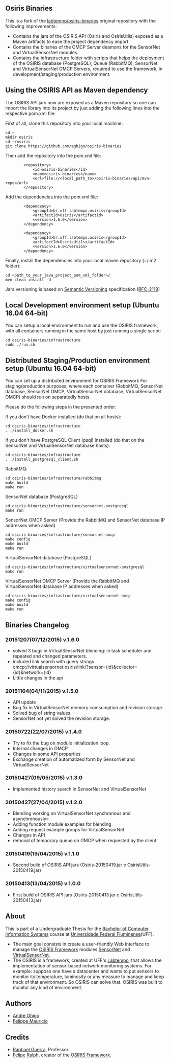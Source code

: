 ## Osiris Binaries

This is a fork of the [labtempo/osiris-binaries](https://github.com/labtempo/osiris-binaries) original repository with the following improvements:
* Contains the jars of the OSIRIS API (Osiris and OsirisUtils) exposed as a Maven artifacts to ease the project dependency import.
* Contains the binaries of the OMCP Server deamons for the SensorNet and VirtualSensorNet modules.
* Contains the infrastructure folder with scripts that helps the deployment of the OSIRIS database (PostgreSQL), Queue (RabbitMQ), SensorNet and VirtualSensorNet OMCP Servers, required to use the framework, in development/staging/production environment.

## Using the OSIRIS API as Maven dependency

The OSIRIS API jars now are exposed as a Maven repository so one can import the library into its project by
just adding the following lines into the respective pom.xml file:

First of all, clone this repository into your local machine:
```
cd ~
mkdir osiris
cd ~/osiris
git clone https://github.com/aghigo/osiris-binaries
```

Then add the repository into the pom.xml file:
```
		<repository>
			<id>osiris-binaries</id>
			<name>osiris-binaries</name>
			<url>file://<local_path_to>/osiris-binaries/api/mvn-repo</url>
		</repository>
```

Add the dependencies into the pom.xml file:
```
		<dependency>
			<groupId>br.uff.labtempo.osiris</groupId>
			<artifactId>Osiris</artifactId>
			<version>1.6.0</version>
		</dependency>

		<dependency>
			<groupId>br.uff.labtempo.osiris</groupId>
			<artifactId>OsirisUtils</artifactId>
			<version>1.6.0</version>
		</dependency>
```
Finally, install the dependencies into your local maven repository (~/.m2 folder):
```
cd <path_to_your_java_project_pom_xml_folder>/
mvn clean install -U
```
Jars versioning is based on [Semantic Versioning](http://semver.org/) specification ([RFC-2119](https://tools.ietf.org/html/rfc2119))

## Local Development environment setup (Ubuntu 16.04 64-bit)

You can setup a local environment to run and use the OSIRIS framework, with all containers running in the same host by just running a single script:

```
cd osiris-binaries/infrastructure
sudo ./run.sh
```

## Distributed Staging/Production environment setup (Ubuntu 16.04 64-bit)

You can set up a distributed environment for OSIRIS Framework
For staging/production purposes, where each container (RabbitMQ, SensorNet database, SensorNet OMCP, VirtualSensorNet database, VirtualSensorNet OMCP) should run on separatedly hosts.

Please do the following steps in the presented order:

If you don't have Docker installed (do that on all hosts):
```
cd osiris-binaries/infrastructure
. ./install_docker.sh
```

If you don't have PostgreSQL Client (psql) installed (do that on the SensorNet and VirtualSensorNet database hosts):
```
cd osiris-binaries/infrastructure
. ./install_postgresql_client.sh
```

RabbitMQ:
```
cd osiris-binaries/infrastructure/rabbitmq
make build
make run
```

SensorNet database (PostgreSQL)
```
cd osiris-binaries/infrastructure/sensornet-postgresql
make run
```

SensorNet OMCP Server (Provide the RabbitMQ and SensorNet database IP addresses when asked)
```
cd osiris-binaries/infrastructure/sensornet-omcp
make config
make build
make run
```
VirtualSensorNet database (PostgreSQL)
```
cd osiris-binaries/infrastructure/virtualsensornet-postgresql
make run
```
VirtualSensorNet OMCP Server (Provide the RabbitMQ and VirtualSensorNet database IP addresses when asked)
```
cd osiris-binaries/infrastructure/virtualsensornet-omcp
make config
make build
make run
```

## Binaries Changelog

### 20151207(07/12/2015) v.1.6.0

- solved 3 bugs in VirtualSensorNet blending: in task scheduler and repeated and changed parameters.
- included link search with query strings omcp://virtualsensornet.osiris/link/?sensor={id}&collector={id}&network={id} 
- Little changes in the api

### 20151104(04/11/2015) v.1.5.0

- API update
- Bug fix in VirtualSensorNet memory comsumption and revision storage.
- Solved bug of string values.
- SensorNet not yet solved the revision storage.

### 20150722(22/07/2015) v.1.4.0

- Try to fix the bug on module initialization loop.
- Internal changes in OMCP
- Changes in some API properties
- Exchange creation of automatized form by SensorNet and VirtualSensorNet

### 20150427(09/05/2015) v.1.3.0

- Implemented history search in SensorNet and VirtualSensorNet

### 20150427(27/04/2015) v.1.2.0

- Blending working on VirtualSensorNet synchronous and asynchronously=
- Adding function module examples for blending
- Adding request example groups for VirtualSensorNet
- Changes in API
- removal of temporary queue on OMCP when requested by the client

### 20150419(19/04/2015) v.1.1.0

 - Second build of OSIRIS API jars (Osiris-20150419.jar e OsirisUtils-20150419.jar)

### 20150413(13/04/2015) v.1.0.0

 - First build of OSIRIS API jars (Osiris-20150413.jar e OsirisUtils-20150413.jar)

## About

This is part of a Undergraduate Thesis for the [Bachelor of Computer Information Systems](http://www.ic.uff.br/index.php/en-GB/undergraduate-programs/information-systems) course at [Universidade Federal Fluminense](www.uff.br/)(UFF).
* The main goal consists in create a user-friendly Web Interface to manage the [OSIRIS Framework](https://github.com/labtempo/osiris/wiki) modules [SensorNet](https://github.com/labtempo/osiris/wiki/2.1-M%C3%B3dulo-SensorNet) and [VirtualSensorNet](https://github.com/labtempo/osiris/wiki/2.2-M%C3%B3dulo-VirtualSensorNet).
* The OSIRIS is a framework, created at UFF's [Labtempo](https://github.com/labtempo/), that allows the implementation of sensor-based network monitoring systems. For example: suppose one have a datacenter and wants to put sensors to monitor its temperature, luminosity or any measure to manage and keep track of that environment. So OSIRIS can solve that. OSIRIS was built to monitor any kind of environment.

## Authors

* [Andre Ghigo](https://github.com/aghigo)
* [Felippe Mauricio](https://github.com/felippemauricio)

## Credits
* [Raphael Guerra](http://www2.ic.uff.br/~rguerra/), Professor.
* [Felipe Ralph](https://github.com/println), creator of the [OSIRIS Framework](https://github.com/labtempo/osiris/wiki).
